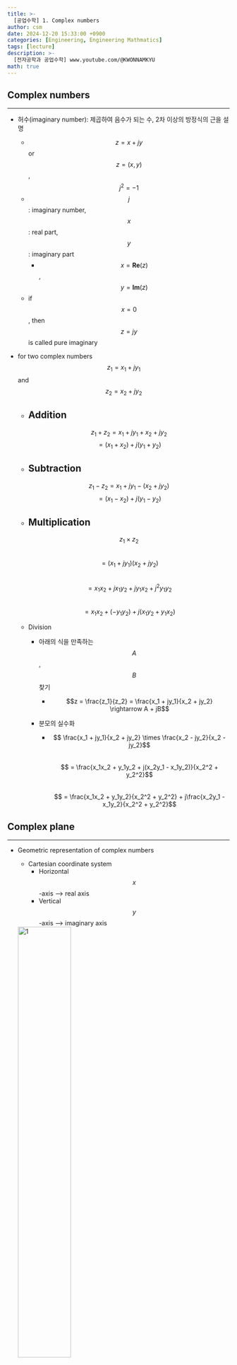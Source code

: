 ```yaml
---
title: >-
  [공업수학] 1. Complex numbers
author: csm
date: 2024-12-20 15:33:00 +0900
categories: [Engineering, Engineering Mathmatics]
tags: [lecture]
description: >-
  [전자공학과 공업수학] www.youtube.com/@KWONNAMKYU
math: true
---
```


## Complex numbers
---
- 허수(imaginary number): 제곱하여 음수가 되는 수, 2차 이상의 방정식의 근을 설명
  - $$ z = x + jy$$ or $$z = (x, y) $$, $$j^{2} = -1$$     
  - $$j$$ : imaginary number, $$x$$ : real part, $$y$$ : imaginary part
    - $$x = \mathbf{Re}(z)$$, $$y = \textbf{Im}(z)$$
  - if $$x = 0$$, then $$z = jy$$ is called pure imaginary

- for two complex numbers $$z_{1} = x_{1} + jy_{1}$$ and $$z_{2} = x_{2} + jy_{2}$$
  - Addition
    - 
      $$z_{1} + z_{2} = x_{1} + jy_{1} + x_{2} + jy_{2}$$
      $$              = (x_{1} + x_{2}) + j(y_{1} + y_{2})$$  
      
  - Subtraction
    - 
      $$z_{1} - z_{2} = x_{1} + jy_{1} - (x_{2} + jy_{2})$$
      $$              = (x_{1} - x_{2}) + j(y_{1} - y_{2})$$
      
  - Multiplication
    - 
      $$z_{1} \times z_{2}$$  
      $$= (x_{1} + jy_{1})(x_{2} + jy_{2})$$    
      $$                   = x_{1}x_{2} + jx_{1}y_{2} + jy_{1}x_{2} + j^{2}y_{1}y_{2}$$  
      $$                   = x_{1}x_{2} + (-y_{1}y_{2}) + j(x_{1}y_{2} + y_{1}x_{2})$$  
      
  - Division
    - 아래의 식을 만족하는 $$A$$, $$B$$ 찾기
      - $$$$
        $$z = \frac{z_1}{z_2} = \frac{x_1 + jy_1}{x_2 + jy_2} \rightarrow A + jB$$  
      
    - 분모의 실수화
      - $$ \frac{x_1 + jy_1}{x_2 + jy_2} \times \frac{x_2 - jy_2}{x_2 - jy_2}$$  
        $$ = \frac{x_1x_2 + y_1y_2 + j(x_2y_1 - x_1y_2)}{x_2^2 + y_2^2}$$   
        $$ = \frac{x_1x_2 + y_1y_2}{x_2^2 + y_2^2} + j\frac{x_2y_1 - x_1y_2}{x_2^2 + y_2^2}$$
      

## Complex plane
---
- Geometric representation of complex numbers
  - Cartesian coordinate system
    - Horizontal $$x$$-axis ⟶ real axis
    - Vertical $$y$$-axis ⟶ imaginary axis
  <img src="https://i.ibb.co/CKywB2g/image.webp" alt="1" width="50%" height="50%"/>
 
- Visualization for addition and subtraction: 벡터의 덧셈, 뺄셈과 일치
  - Addition: $$z_{1} + z_{2} \rightarrow (x_{1} + x_{2}, y_{1} + y_{2})$$
  - Subtraction: $$z_{1} - z_{2} \rightarrow (x_{1} - x_{2}, y_{1} - y_{2})$$

## Complex conjugate numbers
---
- 켤레(conjugate) 복소수
  - 더했을 때와 곱했을 때 실수가 되게 하는 복소수 $$\bar{z}$$
  - $$z + \bar{z}$$: 실수, $$z \times \bar{z}$$: 실수
  - $$$$
    $$\bar{z} = x - jy$$
  - $$z$$* 로도 표기  
  <img src="https://i.ibb.co/gmwsvZX/image.webp" alt="2" width="50%" height="50%"/>    

## Polar form of complex numbers
---
- $$xy$$-coordinate ↔ Polar coordinate $$r$$, $$\theta$$
  - $$x = r cos\ \theta$$, $$y = r sin\ \theta$$
  <img src="https://i.ibb.co/c8jx5D3/image.webp" alt="3" width="80%" height="80%"/>     

- 벡터 관점에서 $$r$$의 의미: 벡터 $$(x, y)$$의 길이
- 복소 평면에서의 $$r$$
  - 원점에서 복소수 $$z$$ 까지의 거리
  - 복소수 $$z$$의 절댓값 또는 크기
    - $$$$
      $$\left|z\right| = r = \sqrt{x^{2} + y^{2}} = \sqrt{z\bar{z}}$$
  - $$ \left|z_{1} - z_{2}\right| \rightarrow $$
    $$z_{1}$$과 $$z_{2}$$ 사이의 거리
 
- 벡터 관점에서의 $$\theta$$의 의미: 벡터 $$(x, y)$$의 각도
- 복소 평면에서의 $$\theta$$
  - 양의 실수 측과 복소수 $$z$$ 사이의 각도
    - Argument of $$z \rightarrow arg\ z = \theta = tan^{-1}(\frac{y}{x})$$
    - 만족하는 각도가 무수히 많음 ($$\theta = \theta + 2n\pi$$)
    - Principal value $$Arg\ z$$ (특정 범위로 한정한 고유한 값)
      - $$$$
        $$-\pi < Arg\ z \leq \pi $$
      - $$arg\ z = Arg\ z + 2n\pi$$ ($$n$$은 모든 정수)

### Triangle inequality

- 수의 대소 관계
  - 복소수의 대소 관계를 구분할 수 없으나, 복소수의 절댓값은 크기를 구분할 수 있다. ⟶ 삼각 부등식
- Triangle inequality (삼각 부등식)
  - $$$$
    $$\left|z_{1} + z_{2}\right| \leq \left|z_{1}\right| + \left|z_{2}\right|$$
  - Generalized triangle inequality:
    $$\left|z_{1} + z_{2} + \cdots + z_{n}\right| \leq \left|z_{1}\right| + \left|z_{2}\right| + \cdots + \left|z_{n}\right|$$
 
### Euler's formula
- Euler's formula
  - Relationship between the **trigonometric functions** and the **complex exponetial function**
  - **$$e^{j\theta} = cos\ \theta + j\ sin\ \theta$$**
    - **$$e^{-j\pi} = -1$$**
    <img src="https://i.ibb.co/PF6p3VJ/image.webp" alt="4" width="50%" height="50%"/>  
    
- 오일러 공식을 이용한 복소수 표현
  - $$z = x + jy$$   
    $$\rightarrow r\ cos\ \theta + jr\ sin\ \theta$$  
    $$\rightarrow r \times (cos\ \theta + j\ sin\ \theta) = r \times e^{j\theta} = \left|z\right| \times e^{j(arg\ z)}$$

### Multiplication and division in polar form
- Multiplication in polar form
  - $$z_{1} = r_{1}(cos\ \theta_{1} + j\ sin\ \theta_{1})$$ and $$z_{2} = r_{2}(cos\ \theta_{2} + j\ sin\ \theta_{2})$$
  - $$z_{1}z_{2}$$  
    $$= r_{1}r_{2}(cos\ \theta_{1} + j\ sin\ \theta_{1})(cos\ \theta_{2} + j\ sin\ \theta_{2})$$  
    $$= r_{1}r_{2}(cos\ \theta_{1}cos\ \theta_{2} - sin\ \theta_{1}sin\ \theta_{2} + j(cos\ \theta_{1}sin\ \theta_{2} + sin\ \theta_{1}cos\ \theta_{2}))$$  
    $$= r_{1}r_{2}(cos(\theta_{1} + \theta_{2}) + j\ sin(\theta_{1} + \theta_{2}))$$
  - $$\left|z_{1}z_{2}\right| = r_{1}r_{2} = \left|z_{1}\right|\left|z_{2}\right|$$  
    $$arg(z_{1}z_{2}) = \theta_{1} + \theta_{2} = arg\ z_{1} + arg\ z_{2}$$
    
- Division in polar form
  - $$\left|\frac{z_{1}}{z_{2}}\right| = \frac{r_{1}}{r_{2}} = \frac{\left|z_{1}\right|}{\left|z_{2}\right|}$$  
    $$arg(\frac{z_{1}}{z_{2}}) = \theta_{1} - \theta_{2} = arg\ z_{1} - arg\ z_{2}$$

- Multiplication and division in polar form(with Euler's formula)
  - Multiplication
    - Polar: $$z_{1}z_{2} = r_{1}r_{2}(cos(\theta_{1} + \theta_{2}) + j\ sin(\theta_{1} + \theta_{2})) = r_{1}r_{2}e^{j(\theta_{1}+\theta_{2})}$$
    - Euler: $$z_{1}z_{2} = r_{1}e^{j\theta_{1}}r_{2}e^{j\theta_{2}} = r_{1}r_{2}e^{j\theta_{1}}e^{j\theta_{2}}$$
  - Division
    - Polar: $$\frac{z_{1}}{z_{2}} = \frac{r_{1}}{r_{2}}(cos(\theta_{1} - \theta_{2}) + j\ sin(\theta_{1} - \theta_{2})) = \frac{r_{1}}{r_{2}}e^{j(\theta_{1}-\theta_{2})}$$  
    - Euler: $$\frac{z_{1}}{z_{2}} = \frac{r_{1}e^{j\theta_{1}}}{r_{2}e^{j\theta_{2}}} = \frac{r_{1}}{r_{2}} \cdot \frac{e^{j\theta_{1}}}{e^{j\theta_{2}}}$$
  
## Roots
---
- 3차 방정식 $$x^{3} = 1$$의 해
  - 인수분해 및 근의 공식 활용
    - $$$$
      $$x^{3} - 1 = (x-1)(x^{2}+x+1) = 0\ \rightarrow\ x = 1, \frac{-1 + \sqrt{3}j}{2}, \frac{-1 - \sqrt{3}j}{2}$$
  - 복소수의 polar form 활용
    - $$x^{3} = e^{j(0+2k\pi)}$$ ($$r$$ = 1)  
      $$\rightarrow (x^{3})^{\frac{1}{3}} = (e^{j(0+2k\pi)})^{\frac{1}{3}}$$   
      $$\rightarrow x = e^{j(0+\frac{2k\pi}{3})}$$  
      $$\rightarrow k = 0, 1, 2$$ 일 때, $$0$$ ~ $$2\pi$$의 범위  
    - $$k = 0$$, $$e^{j0}$$ = 1  
      $$k = 1$$, $$e^{j\frac{2\pi}{3}} = cos\frac{2\pi}{3} + j\ sin\frac{2\pi}{3} = \frac{-1 + \sqrt{3}j}{2}$$  
      $$k = 2$$, $$e^{j\frac{4\pi}{3}} = cos\frac{4\pi}{3} + j\ sin\frac{4\pi}{3} = \frac{-1 - \sqrt{3}j}{2}$$
      
- 미지수 $$w$$와 복소수 $$z$$에 대한 방정식의 해
  $$w^{n} = z$$
  1. 미지수 $$w$$와 복소수 $$z$$를 polar form으로 표현   
       $$w = R(cos\ \phi + j\ sin\ \phi) = Re^{j\phi}$$   
       $$z = r(cos\ \theta + j\ sin\ \theta) = re^{j\theta}$$    
  2. 방정식의 양변에 $$1/n$$ 제곱  
       $$w = z^{1/n}$$  
       $$Re^{j\phi} = (re^{j\theta})^{1/n} = \sqrt[n]{r} \cdot e^{\frac{j(\theta+2k\pi)}{n}}$$  
  3. $$R$$과 $$\phi$$ 정리  
       $$R = \sqrt[n]{r}$$  
       $$\phi = \frac{\theta+2k\pi}{n}$$, ($$k$$는 정수)  

- $$\sqrt[n]{1}$$: $$n^{th}$$ root of unity
  - $$n$$제곱하여 1이 되는 $$n$$개의 복소수
    - $$$$
      $$\sqrt[n]{1} = e^{j\frac{2k\pi}{n}} = cos\frac{2k\pi}{n} + j\ sin\frac{2k\pi}{n}$$
    - $$$$
      $$k = 0, 1,\ \cdots\ , n - 1$$
  - $$n$$이 $$360^{\circ}$$의 약수일 경우, 원을 $$n$$등분 하는 복소수들로 구성
  - $$k = 1$$일 때의 해를 $$\omega$$라 하면, $$\sqrt[n]{1} = 1, \omega, \omega^{2}, \cdots,\omega^{n-1}$$
  <img src="https://i.ibb.co/qBcFzNg/image.webp" alt="5" width="120%" height="120%"/>
  

